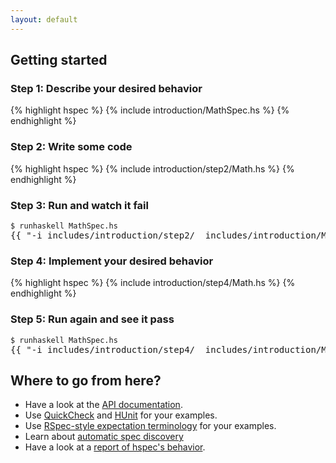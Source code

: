 ```yaml
---
layout: default
---
```


## Getting started

### Step 1: Describe your desired behavior
{% highlight hspec %}
{% include introduction/MathSpec.hs %}
{% endhighlight %}

### Step 2: Write some code
{% highlight hspec %}
{% include introduction/step2/Math.hs %}
{% endhighlight %}

### Step 3: Run and watch it fail
<pre>
<code>$ runhaskell MathSpec.hs</code>
<samp>{{ "-i_includes/introduction/step2/ _includes/introduction/MathSpec.hs --html" | runhaskell }}</samp></pre>

### Step 4: Implement your desired behavior

{% highlight hspec %}
{% include introduction/step4/Math.hs %}
{% endhighlight %}

### Step 5: Run again and see it pass
<pre>
<code>$ runhaskell MathSpec.hs</code>
<samp>{{ "-i_includes/introduction/step4/ _includes/introduction/MathSpec.hs --html" | runhaskell }}</samp></pre>

## Where to go from here?

* Have a look at the [API documentation][api-docs].
* Use [QuickCheck][api-quickcheck] and [HUnit][api-hunit] for your examples.
* Use [RSpec-style expectation terminology](expectations.html) for your examples.
* Learn about [automatic spec discovery][hspec-discover]
* Have a look at a [report of hspec's behavior][hspec-report].

[hspec-report]:     report.html
[api-docs]:  http://hackage.haskell.org/packages/archive/hspec/latest/doc/html/Test-Hspec.html
                      "Haddock documentation for the non-monadic API"
[api-hunit]:        http://hackage.haskell.org/packages/archive/hspec/latest/doc/html/Test-Hspec-HUnit.html
                      "Haddock documentation for HUnit integartion"
[api-quickcheck]:   http://hackage.haskell.org/packages/archive/hspec/latest/doc/html/Test-Hspec-QuickCheck.html
                      "Haddock documentation for QuickCheck integartion"
[hspec-discover]:   https://github.com/hspec/hspec/tree/master/hspec-discover#readme
                      "README for hspec-discover"
